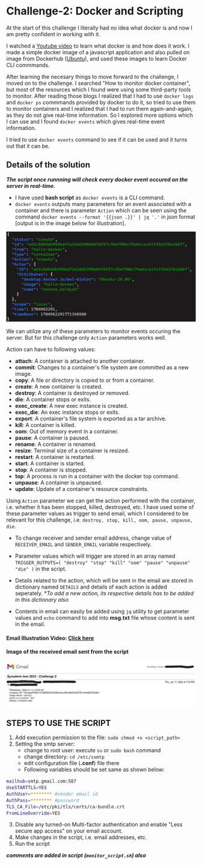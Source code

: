 # Challenge-2: Docker and Scripting


At the start of this challenge I literally had no idea what docker is and now I am pretty confident in working with it.  

I watched a [Youtube video](https://www.youtube.com/watch?v=pTFZFxd4hOI&pp=ygUGZG9ja2Vy) to learn what docker is and how does it work. I made a simple docker image of a javascript application and also pulled on image from Dockerhub ([Ubuntu](https://hub.docker.com/_/ubuntu)), and used these images to learn Docker CLI commmands.  

After learning the necesary things to move forward to the challenge, I moved on to the challenge. I searched "How to monitor docker container", but most of the resources which I found were using some third-party tools to monitor. After reading those blogs I realized that I had to use `docker logs` and `docker ps` commmands provided by docker to do it, so tried to use them to monitor containers and I realized that I had to run them again-and-again, as they do not give real-time information. So I explored more options which I can use and I found `docker events` which gives real-time event information. 

I tried to use `docker events` command to see if it can be used and it turns out that it can be. 

## Details of the solution
  
 ***The script once runnning will check every docker event occured on the server in real-time.***
- I have used **bash script** as `docker events` is a CLI command.
- `docker events` outputs many parameters for an event associated with a container and there is parameter `Action` which can be seen using the command `docker events --format '{{json .}}' | jq '.'` in json format [output is in the image below for illustration]. 

![docker events](../assets/images/docker_events_output_json.jpg)

We can utilize any of these parameters to monitor events occuring the server. But for this challenge only `Action` parameters works well.

Action can have to following values:
- **attach**: A container is attached to another container.
- **commit**: Changes to a container's file system are committed as a new image.
- **copy**: A file or directory is copied to or from a container.
- **create**: A new container is created.
- **destroy**: A container is destroyed or removed.
- **die**: A container stops or exits.
- **exec_create**: A new exec instance is created.
- **exec_die**: An exec instance stops or exits.
- **export**: A container's file system is exported as a tar archive.
- **kill**: A container is killed.
- **oom**: Out of memory event in a container.
- **pause**: A container is paused.
- **rename**: A container is renamed.
- **resize**: Terminal size of a container is resized.
- **restart**: A container is restarted.
- **start**: A container is started.
- **stop**: A container is stopped.
- **top**: A process is run in a container with the docker top command.
- **unpause**: A container is unpaused.
- **update**: Update of a container's resource constraints.

Using `Action` parameter we can get the action performed with the container, i.e. whether it has been stopped,  killed, destroyed, etc. I have used some of these parameter values as trigger to send email, which I considered to be relevant for this challenge, i.e. `destroy, stop, kill, oom, pause, unpause, die`. 

- To change receiver and sender email address, change value of `RECEIVER_EMAIL` and `SENDER_EMAIL` variable respectively.
- Parameter values which will trigger are stored in an array named `TRIGGER_OUTPUTS=( "destroy" "stop" "kill" "oom" "pause" "unpause" "die" )` in the script. 

- Details related to the action, which will be sent in the email are stored in dictionary named `DETAILS` and details of each action is added seperately. **To add a new action, its respective details has to be added in this dictionary also*

- Contents in email can easily be added using `jq` utility to get parameter values and `echo` command to add into **msg.txt** file whose content is sent in the email.

#### Email Illustration Video: [Click here](https://drive.google.com/drive/folders/16TLg086u2oC4Fvwrpz9C5RuPykFqfh2c?usp=drive_link)

#### Image of the received email sent from the script

![Mail Recieved:](../assets/images/challenge_2_email.jpg) 

## STEPS TO USE THE SCRIPT

1. Add execution permission to the file: `sudo chmod +x <script_path>`
2. Setting the smtp server:
    - change to root user: execute `su` or `sudo bash` command
    - change directory: `cd /etc/ssmtp`
    - edit configuration file (**.conf**) file there 
    - Following variables should be set same as shown below:

```bash
mailhub=smtp.gmail.com:587
UseSTARTTLS=YES
AuthUser=******** #sender email id
AuthPass=******** #password 
TLS_CA_File=/etc/pki/tls/certs/ca-bundle.crt
FromLineOverride=YES
```
3. Disable any turned-on Multi-factor authentication and enable "Less secure app access" on your email account. 
4. Make changes in the script, i.e. email addresses, etc.
5. Run the script

***comments are added in script (``monitor_script.sh``) also***